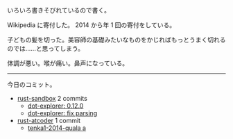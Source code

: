 いろいろ書きそびれているので書く。

Wikipedia に寄付した。 2014 から年 1 回の寄付をしている。

子どもの髪を切った。美容師の基礎みたいなものをかじればもっとうまく切れるのでは……と思ってしまう。

体調が悪い。喉が痛い。鼻声になっている。

---

今日のコミット。

- [rust-sandbox](https://github.com/bouzuya/rust-sandbox) 2 commits
  - [dot-explorer: 0.12.0](https://github.com/bouzuya/rust-sandbox/commit/e7599e3917c7801fac7eb5f5a42577458dae1a16)
  - [dot-explorer: fix parsing](https://github.com/bouzuya/rust-sandbox/commit/b9c66ede99daba5b69f03a0ed8a8fbb3d6e6e0e9)
- [rust-atcoder](https://github.com/bouzuya/rust-atcoder) 1 commit
  - [tenka1-2014-quala a](https://github.com/bouzuya/rust-atcoder/commit/f488dd01d3479df7378abc6248b48b9c3a423aa0)
